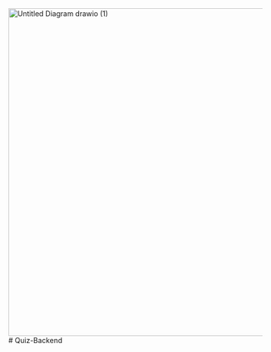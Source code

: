 <img width="911" height="651" alt="Untitled Diagram drawio (1)" src="https://github.com/user-attachments/assets/f3d86ecf-3fd5-428f-8333-af43a12b4580" />
﻿# Quiz-Backend
